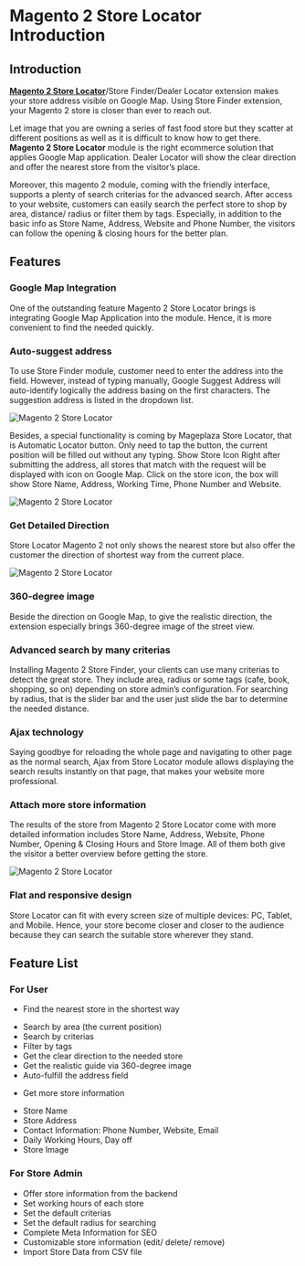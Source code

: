 # Magento 2 Store Locator Introduction

## Introduction

<strong><a href="https://www.mageplaza.com/magento-2-store-locator-extension/" class="no-text-color">Magento 2 Store Locator</a></strong>/Store Finder/Dealer Locator extension makes your store address visible on Google Map. Using Store Finder extension, your Magento 2 store is closer than ever to reach out.

Let image that you are owning a series of fast food store but they scatter at different positions as well as it is difficult to know how to get there. <b>Magento 2 Store Locator</b> module is the right ecommerce solution that applies Google Map application. Dealer Locator will show the clear direction and offer the nearest store from the visitor’s place.

Moreover, this magento 2 module, coming with the friendly interface, supports a plenty of search criterias for the advanced search. After access to your website, customers can easily search the perfect store to shop by area, distance/ radius or filter them by tags. Especially, in addition to the basic info as Store Name, Address, Website and Phone Number, the visitors can follow the opening & closing hours for the better plan.

## Features

### Google Map Integration

One of the outstanding feature Magento 2 Store Locator brings is integrating Google Map Application into the module. Hence, it is more convenient to find the needed quickly.

### Auto-suggest address

To use Store Finder module, customer need to enter the address into the field. However, instead of typing manually, Google Suggest Address will auto-identify logically the address basing on the first characters. The suggestion address is listed in the dropdown list. 

![Magento 2 Store Locator](http://imgur.com/fCQ5n7r)

Besides, a special functionality is coming by Mageplaza Store Locator, that is Automatic Locator button. Only need to tap the button, the current position will be filled out without any typing.
Show Store Icon 
Right after submitting the address, all stores that match with the request will be displayed with icon on Google Map. Click on the store icon, the box will show Store Name, Address, Working Time, Phone Number and Website.

![Magento 2 Store Locator](http://imgur.com/K4eOVm0)

### Get Detailed Direction
Store Locator Magento 2 not only shows the nearest store but also offer the customer the direction of shortest way from the current place. 

![Magento 2 Store Locator](http://imgur.com/6ZrkNmJ)

### 360-degree image

Beside the direction on Google Map, to give the realistic direction, the extension especially brings 360-degree image of the street view.

### Advanced search by many criterias

Installing Magento 2 Store Finder, your clients can use many criterias to detect the great store. They include area, radius or some tags (cafe, book, shopping, so on) depending on store admin’s configuration. For searching by radius, that is the slider bar and the user just slide the bar to determine the needed distance.

### Ajax technology

Saying goodbye for reloading the whole page and navigating to other page as the normal search, Ajax from Store Locator module allows displaying the search results instantly on that page, that makes your website more professional.

### Attach more store information

The results of the store from Magento 2 Store Locator come with more detailed information includes Store Name, Address, Website, Phone Number, Opening & Closing Hours and Store Image. All of them both give the visitor a better overview before getting the store.

![Magento 2 Store Locator](http://imgur.com/g8RwOSY)
 
### Flat and responsive design

Store Locator can fit with every screen size of multiple devices: PC, Tablet, and Mobile. Hence, your store become closer and closer to the audience because they can search the suitable store wherever they stand.

## Feature List

### For User

-	Find the nearest store in the shortest way
  +	Search by area (the current position)
  +	Search by criterias  
  +	Filter by tags
  +	Get the clear direction to the needed store
  +	Get the realistic guide via 360-degree image
  +	Auto-fulfill the address field
-	Get more store information
  +	Store Name
  +	Store Address
  +	Contact Information: Phone Number, Website, Email
  +	Daily Working Hours, Day off
  +	Store Image

### For Store Admin

-	Offer store information from the backend
-	Set working hours of each store
-	Set the default criterias
-	Set the default radius for searching
-	Complete Meta Information for SEO
-	Customizable store information (edit/ delete/ remove)
-	Import Store Data from CSV file
